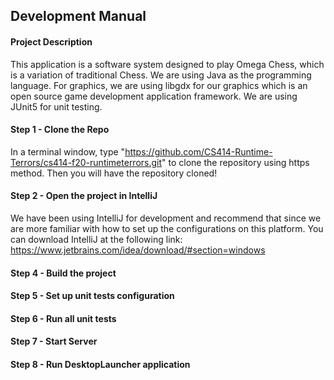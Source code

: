 ## Development Manual

#### Project Description
This application is a software system designed to play Omega Chess, which is a variation of traditional Chess. We are using Java as the programming language. For graphics, we are using libgdx for our graphics which is an open source game development application framework. We are using JUnit5 for unit testing. 

#### Step 1 - Clone the Repo
In a terminal window, type "https://github.com/CS414-Runtime-Terrors/cs414-f20-runtimeterrors.git" to clone the repository using https method. Then you will have the repository cloned! 

#### Step 2 - Open the project in IntelliJ
We have been using IntelliJ for development and recommend that since we are more familiar with how to set up the configurations on this platform. You can download IntelliJ at the following link: https://www.jetbrains.com/idea/download/#section=windows

#### Step 4 - Build the project

#### Step 5 - Set up unit tests configuration

#### Step 6 - Run all unit tests

#### Step 7 - Start Server

#### Step 8 - Run DesktopLauncher application

